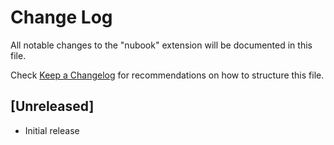 # Change Log

All notable changes to the "nubook" extension will be documented in this file.

Check [Keep a Changelog](http://keepachangelog.com/) for recommendations on how to structure this file.

## [Unreleased]

- Initial release